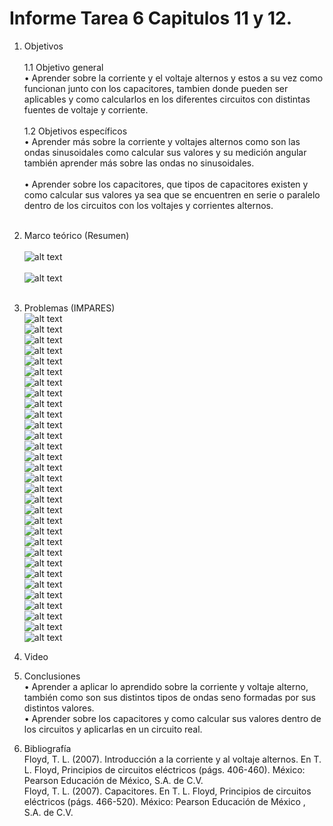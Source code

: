 # Informe Tarea 6 Capitulos 11 y 12.
1. Objetivos   <br />  
1.1 Objetivo general<br />
•	Aprender sobre la corriente y el voltaje alternos y estos a su vez como funcionan junto con los capacitores, tambien donde pueden ser aplicables y como calcularlos en los diferentes circuitos con distintas fuentes de voltaje y corriente.<br /><br />
1.2 Objetivos específicos<br />
•	Aprender más sobre la corriente y voltajes alternos como son las ondas sinusoidales como calcular sus valores y su medición angular también aprender más sobre las ondas no sinusoidales.<br /><br />
•	Aprender sobre los capacitores, que tipos de capacitores existen y como calcular sus valores ya sea que se encuentren en serie o paralelo dentro de los circuitos con los voltajes y corrientes alternos.<br /><br />
2. Marco teórico (Resumen)<br /><br />
![alt text](https://github.com/adtumbaco1/Informe-Tarea-6/blob/main/INTRODUCCI%C3%93N%20A%20LA%20CORRIENTE%20Y%20AL%20VOLTAJE%20ALTERNOS.png)<br /><br />
![alt text](https://github.com/adtumbaco1/Informe-Tarea-6/blob/main/CAPACITORES.png)<br /><br />
3. Problemas (IMPARES)<br />
![alt text](https://github.com/adtumbaco1/Informe-Tarea-6/blob/main/11.1.PNG)<br />
![alt text](https://github.com/adtumbaco1/Informe-Tarea-6/blob/main/11.2.PNG)<br />
![alt text](https://github.com/adtumbaco1/Informe-Tarea-6/blob/main/11.3.PNG)<br />
![alt text](https://github.com/adtumbaco1/Informe-Tarea-6/blob/main/11.4.PNG)<br />
![alt text](https://github.com/adtumbaco1/Informe-Tarea-6/blob/main/11.5.PNG)<br />
![alt text](https://github.com/adtumbaco1/Informe-Tarea-6/blob/main/11.6.PNG)<br />
![alt text](https://github.com/adtumbaco1/Informe-Tarea-6/blob/main/11.7.PNG)<br />
![alt text](https://github.com/adtumbaco1/Informe-Tarea-6/blob/main/11.8.PNG)<br />
![alt text](https://github.com/adtumbaco1/Informe-Tarea-6/blob/main/11.9.PNG)<br />
![alt text](https://github.com/adtumbaco1/Informe-Tarea-6/blob/main/11.10.PNG)<br />
![alt text](https://github.com/adtumbaco1/Informe-Tarea-6/blob/main/11.11.PNG)<br />
![alt text](https://github.com/adtumbaco1/Informe-Tarea-6/blob/main/11.12.PNG)<br />
![alt text](https://github.com/adtumbaco1/Informe-Tarea-6/blob/main/11.13.PNG)<br />
![alt text](https://github.com/adtumbaco1/Informe-Tarea-6/blob/main/11.14.PNG)<br />
![alt text](https://github.com/adtumbaco1/Informe-Tarea-6/blob/main/11.15.PNG)<br />
![alt text](https://github.com/adtumbaco1/Informe-Tarea-6/blob/main/11.16.PNG)<br />
![alt text](https://github.com/adtumbaco1/Informe-Tarea-6/blob/main/12.1.PNG)<br />
![alt text](https://github.com/adtumbaco1/Informe-Tarea-6/blob/main/12.2.PNG)<br />
![alt text](https://github.com/adtumbaco1/Informe-Tarea-6/blob/main/12.3.PNG)<br />
![alt text](https://github.com/adtumbaco1/Informe-Tarea-6/blob/main/12.4.PNG)<br />
![alt text](https://github.com/adtumbaco1/Informe-Tarea-6/blob/main/12.5.PNG)<br />
![alt text](https://github.com/adtumbaco1/Informe-Tarea-6/blob/main/12.6.PNG)<br />
![alt text](https://github.com/adtumbaco1/Informe-Tarea-6/blob/main/12.7.PNG)<br />
![alt text](https://github.com/adtumbaco1/Informe-Tarea-6/blob/main/12.8.PNG)<br />
![alt text](https://github.com/adtumbaco1/Informe-Tarea-6/blob/main/12.9.PNG)<br />
![alt text](https://github.com/adtumbaco1/Informe-Tarea-6/blob/main/12.10.PNG)<br />
![alt text](https://github.com/adtumbaco1/Informe-Tarea-6/blob/main/12.11.PNG)<br />
![alt text](https://github.com/adtumbaco1/Informe-Tarea-6/blob/main/12.12.PNG)<br />
![alt text](https://github.com/adtumbaco1/Informe-Tarea-6/blob/main/12.13.PNG)<br />
![alt text](https://github.com/adtumbaco1/Informe-Tarea-6/blob/main/12.14.PNG)<br />
![alt text](https://github.com/adtumbaco1/Informe-Tarea-6/blob/main/12.15.PNG)<br />
4. Video<br />

5. Conclusiones <br />
•	Aprender a aplicar lo aprendido sobre la corriente y voltaje alterno, también como son sus distintos tipos de ondas seno formadas por sus distintos valores.<br />
•	Aprender sobre los capacitores y como calcular sus valores dentro de los circuitos y aplicarlas en un circuito real.<br />
6. Bibliografía <br />
Floyd, T. L. (2007). Introducción a la corriente y al voltaje alternos. En T. L. Floyd, Principios de circuitos eléctricos (págs. 406-460). México: Pearson Educación de México, S.A. de C.V.<br />
Floyd, T. L. (2007). Capacitores. En T. L. Floyd, Principios de circuitos eléctricos (págs. 466-520). México: Pearson Educación de México , S.A. de C.V.<br />
